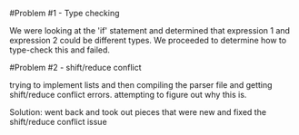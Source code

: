#Problem #1 - Type checking

We were looking at the 'if' statement and determined that expression 1 and expression 2 could be different types. We proceeded to determine how to type-check this and failed. 

#Problem #2 - shift/reduce conflict

trying to implement lists and then compiling the parser file and getting shift/reduce conflict errors.  attempting to figure out why this is.

Solution: went back and took out pieces that were new and fixed the shift/reduce conflict issue 
